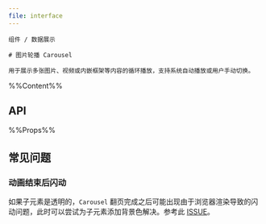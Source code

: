```yaml
---
file: interface
---
```


`````
组件 / 数据展示

# 图片轮播 Carousel

用于展示多张图片、视频或内嵌框架等内容的循环播放，支持系统自动播放或用户手动切换。
`````

%%Content%%

## API

%%Props%%

## 常见问题

### 动画结束后闪动

如果子元素是透明的，`Carousel` 翻页完成之后可能出现由于浏览器渲染导致的闪动问题，此时可以尝试为子元素添加背景色解决。参考此 [ISSUE](https://github.com/arco-design/arco-design/issues/97)。

